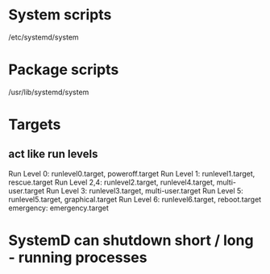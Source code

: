 # System scripts
/etc/systemd/system

# Package scripts
/usr/lib/systemd/system

# Targets
## act like run levels
Run Level 0: runlevel0.target, poweroff.target
Run Level 1: runlevel1.target, rescue.target
Run Level 2,4: runlevel2.target, runlevel4.target, multi-user.target
Run Level 3: runlevel3.target, multi-user.target
Run Level 5: runlevel5.target, graphical.target
Run Level 6: runlevel6.target, reboot.target
emergency: emergency.target

# SystemD can shutdown short / long - running processes
